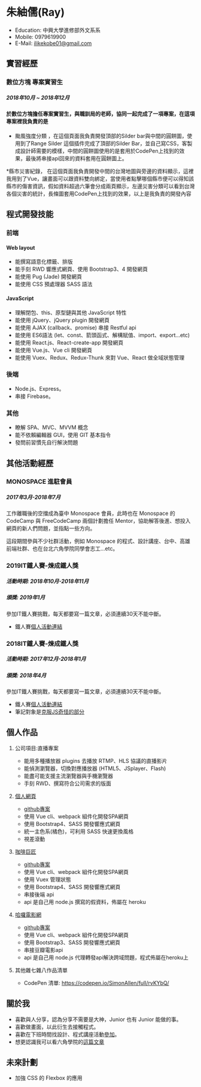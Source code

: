 # 朱紬儒(Ray)
* Education: 中興大學進修部外文系系
* Mobile: 0979619900
* E-Mail: ilikekobe01@gmail.com

## 實習經歷
### 數位方塊 專案實習生 
##### 2018年10月 ~ 2018年12月
#### 於數位方塊擔任專案實習生，與職訓局的老師，協同一起完成了一項專案，在這項專案裡我負責的是

* 颱風強度分類 ，在這個頁面我負責開發頂部的Silder bar與中間的圓餅圖，使用到了Range Silder 這個插件完成了頂部的Silder Bar，並自己寫CSS，客製成設計師需要的模樣，中間的圓餅圖使用的是套用於CodePen上找到的效果，最後將串接api回來的資料套用在圓餅圖上。 

*縣市災害紀錄， 在這個頁面我負責開發中間的台灣地圖與旁邊的資料顯示，這裡我用到了Vue，讓畫面可以跟資料雙向綁定，當使用者點擊哪個縣市便可以得知該縣市的傷害資訊，假如資料超過六筆會分成兩頁顯示，左邊災害分類可以看到台灣各個災害的統計，長條圖套用CodePen上找到的效果，以上是我負責的開發內容
    
## 程式開發技能
### 前端
#### Web layout
* 能撰寫語意化標籤、排版 
* 能手刻 RWD 響應式網頁、使用 Bootstrap3、4 開發網頁 
* 能使用 Pug (Jade) 開發網頁 
* 能使用 CSS 預處理器 SASS 語法

#### JavaScript
* 理解閉包、this、原型鏈與其他 JavaScript 特性 
* 能使用 jQuery、jQuery plugin 開發網頁 
* 能使用 AJAX (callback、promise) 串接 Restful api 
* 能使用 ES6語法 (let、const、箭頭函式、解構賦值、import、export...etc) 
* 能使用 React.js、React-create-app 開發網頁 
* 能使用 Vue.js、Vue cli 開發網頁 
* 能使用 Vuex、Redux、Redux-Thunk 來對 Vue、React 做全域狀態管理

### 後端
* Node.js、Express。
* 串接 Firebase。

### 其他
* 瞭解 SPA、MVC、MVVM 概念
* 能不依賴編輯器 GUI，使用 GIT 基本指令
* 發問前習慣先自行解決問題

## 其他活動經歷
### MONOSPACE 進駐會員
##### 2017年3月-2018年7月
工作離職後的空擋成為臺中 Monospace 會員，此時也在 Monospace 的 CodeCamp 與 FreeCodeCamp 兩個計劃擔任 Mentor，協助解答後進、想投入網頁的新人們問題，並指點一些方向。

這段期間參與不少社群活動，例如 Monospace 的程式、設計講座、台中、高雄前端社群、也在台北六角學院同學會志工...etc。

### 2019IT鐵人賽-煉成鐵人獎
##### 活動時期: 2018年10月-2018年11月
##### 頒獎: 2019年1月
參加IT鐵人賽挑戰，每天都要寫一篇文章，必須連續30天不能中斷。
* 鐵人賽[個人活動連結](https://ithelp.ithome.com.tw/users/20104221/ironman/2067)

### 2018IT鐵人賽-煉成鐵人獎
##### 活動時期: 2017年12月-2018年1月
##### 頒獎: 2018年4月
參加IT鐵人賽挑戰，每天都要寫一篇文章，必須連續30天不能中斷。
* 鐵人賽[個人活動連結](https://goo.gl/dmH7GX)
* 筆記對象是[克服JS奇怪的部分](https://www.udemy.com/javascriptjs/)

## 個人作品
1. 公司項目:直播專案
    * 能用多種播放器 plugins 去播放 RTMP、HLS 協議的直播影片
    * 能偵測瀏覽器，切換對應播放器 (HTML5、JSplayer、Flash)
    * 能盡可能支援主流瀏覽器與手機瀏覽器
    * 手刻 RWD、撰寫符合公司需求的版面

2. [個人網頁](https://allen8101070.github.io/myWebsite/)
    * [github專案](https://github.com/allen8101070/mycliWebsite)
    * 使用 Vue cli、webpack 組件化開發SPA網頁
    * 使用 Bootstrap4、SASS 開發響應式網頁
    * 統一主色系(橘色)，可利用 SASS 快速更換風格
    * 視差滾動

3. [咖啡巨匠](https://allen8101070.github.io/coffeeMasterWebsite/)
    * [github專案](https://github.com/allen8101070/coffeeMasterProject)
    * 使用 Vue cli、webpack 組件化開發SPA網頁
    * 使用 Vuex 管理狀態
    * 使用 Bootstrap4、SASS 開發響應式網頁
    * 串接後端 api
    * api 是自己用 node.js 撰寫的假資料，佈屬在 heroku

4. [哈囉電影網](https://hello-movie-0811.herokuapp.com/index.html)
    * [github專案](https://github.com/allen8101070/movueEvolution)
    * 使用 Vue cli、webpack 組件化開發SPA網頁
    * 使用 Bootstrap3、SASS 開發響應式網頁
    * 串接豆瓣電影api
    * api 是自己用 node.js 代理轉發api解決跨域問題，程式佈屬在heroku上

5. 其他雜七雜八作品清單
    * CodePen 清單: https://codepen.io/SimonAllen/full/rvKYbQ/

## 關於我
* 喜歡與人分享，認為分享不需要是大神，Junior 也有 Junior 能做的事。
* 喜歡做畫面，以此衍生去接觸程式。
* 喜歡在下班時間找設計、程式講座活動[參加](https://kktix.com/user/allen8101070)。
* 想更認識我可以看六角學院的[這篇文章](https://www.hexschool.com/2018/06/15/2018-06-15-interview/)

## 未來計劃
* 加強 CSS 的 Flexbox 的應用

